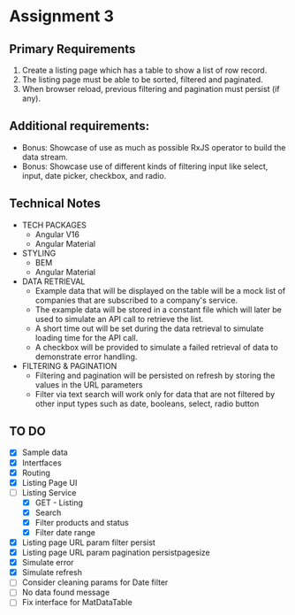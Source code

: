 # Assignment 3

## Primary Requirements

1. Create a listing page which has a table to show a list of row record.
2. The listing page must be able to be sorted, filtered and paginated.
3. When browser reload, previous filtering and pagination must persist (if any).

## Additional requirements:

-   Bonus: Showcase of use as much as possible RxJS operator to build the data stream.
-   Bonus: Showcase use of different kinds of filtering input like select, input, date picker, checkbox, and radio.

## Technical Notes

-   TECH PACKAGES
    -   Angular V16
    -   Angular Material
-   STYLING
    -   BEM
    -   Angular Material
-   DATA RETRIEVAL
    -   Example data that will be displayed on the table will be a mock list of companies that are subscribed to a company's service.
    -   The example data will be stored in a constant file which will later be used to simulate an API call to retrieve the list.
    -   A short time out will be set during the data retrieval to simulate loading time for the API call.
    -   A checkbox will be provided to simulate a failed retrieval of data to demonstrate error handling.
-   FILTERING & PAGINATION
    -   Filtering and pagination will be persisted on refresh by storing the values in the URL parameters
    -   Filter via text search will work only for data that are not filtered by other input types such as date, booleans, select, radio button

## TO DO

-   [x] Sample data
-   [x] Intertfaces
-   [x] Routing
-   [x] Listing Page UI
-   [ ] Listing Service
    -   [x] GET - Listing
    -   [x] Search
    -   [x] Filter products and status
    -   [x] Filter date range
-   [x] Listing page URL param filter persist
-   [x] Listing page URL param pagination persistpagesize
-   [x] Simulate error
-   [x] Simulate refresh
-   [ ] Consider cleaning params for Date filter
-   [ ] No data found message
-   [ ] Fix interface for MatDataTable
